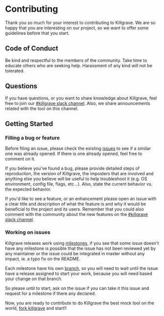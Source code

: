 # Contributing

Thank you so much for your interest to contributing to Killgrave. We are so happy that you are interesting on our project,
so we want to offer some guidelines before that you start.

## Code of Conduct

Be kind and respectful to the members of the community. Take time to educate others who are seeking help. Harassment of any kind will not be tolerated.

## Questions

If you have questions, or you want to share knowledge about Killgrave, feel free to join our [#killgrave slack channel](https://gophers.slack.com/archives/C01CJCP04E8).
Also, we share announcements related with the tool on this channel.

## Getting Started

### Filling a bug or feature 

Before filing an issue, please check the existing [issues](https://github.com/friendsofgo/killgrave/issues) to see if a similar one was already opened. If there is one already opened, feel free to comment on it.

If you believe you've found a bug, please provide detailed steps of reproduction, the version of Killgrave, the imposters that are involved and anything else you believe will be useful to help troubleshoot it (e.g. OS environment, config file, flags, etc...). Also, state the current behavior vs. the expected behavior.

If you'd like to see a feature, or an enhancement please open an issue with a clear title and description of what the feature is and why it would be beneficial to the project and its users. Remember that you could also
comment with the community about the new features on the [#killgrave slack channel](https://gophers.slack.com/archives/C01CJCP04E8).

### Working on issues

Killgrave releases work using [milestones](https://github.com/friendsofgo/killgrave/milestones), if you see that some issue doesn't have
any milestone is possible that the issue has not been reviewed yet by any maintainer or the issue could be integrated in master 
without any impact, ie. a typo fix on the README.

Each milestone have his own [branch](https://github.com/friendsofgo/killgrave/branches), so you will need to wait until the issue have
a release assigned to start your work, because you will need based your change on that branch.

So please until to start, ask on the issue if you can take it this issue and request for a milestone if there any declared.

Now, you are ready to contribute to do Killgrave the best mock tool on the world, [fork killgrave](https://github.com/friendsofgo/killgrave/fork)
and start!!

 